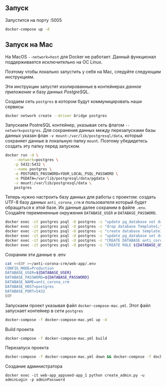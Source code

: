 ## Запуск

Запустится на порту :5005

```bash
docker-compose up -d
```

## Запуск на Mac

На MacOS `--network=host` для Docker не работает. Данный функционал поддерживается исключительно на ОС Linux.

Поэтому чтобы локально запустить у себя на Mac, следуйте следующим инструкциям.

Эти инструкции запустят изолированные в контейнерах _данное приложение_ и базу данных _PostgreSQL_.

Создаем сеть `postgres` в котором будут коммуницировать наши сервисы
```bash
docker network create --driver bridge postgres
```

Запускаем PostreSQL контейнер, указывая сеть флагом `--network=postgres`. Для сохранения данных между перезапусками базы данных
указан флан `-v mount:/var/lib/postgresql/data`, который сохраняет данные в локальную папку `mount`. Поэтому убедидетесь создать 
эту папку перед запуском.
```bash
docker run -d \
    --network=postgres \
    -p 5432:5432 \
    --name postgres \
    -e POSTGRES_PASSWORD=YOUR_LOCAL_PSQL_PASSWORD \
    -e PGDATA=/var/lib/postgresql/data/pgdata \
    -v mount:/var/lib/postgresql/data \
    postgres
```

Теперь нужно настроить базу данных для работы с проектом: создать UTF-8 базу данных `anti_corona_crm` и пользователя который будет 
обращаться к этой базе. Их данные далее сохраним в файле `.env`. Создайте перемененные окружения `DATABASE_USER` и `DATABASE_PASSWORD`.
```bash
docker exec -it postgres psql -U postgres -c "update pg_database set datistemplate=false where datname='template1';" && \
docker exec -it postgres psql -U postgres -c "drop database Template1;" && \
docker exec -it postgres psql -U postgres -c "create database template1 with owner=postgres encoding='UTF-8' lc_collate='en_US.utf8' lc_ctype='en_US.utf8' template template0;" && \
docker exec -it postgres psql -U postgres -c "update pg_database set datistemplate=true where datname='template1';" && \
docker exec -it postgres psql -U postgres -c "CREATE DATABASE anti_corona_crm WITH TEMPLATE = template1 ENCODING = 'UTF8';" && \
docker exec -it postgres psql -U postgres -c "CREATE ROLE ${DATABASE_USER} LOGIN SUPERUSER PASSWORD '${DATABASE_PASSWORD}'"
```

Сохраним эти данные в .env
```bash
cat <<EOF >~/anti-corona-crm/web-app/.env
CONFIG_MODE=Production
DATABASE_USER=${DATABASE_USER}
DATABASE_PASSWORD=${DATABASE_PASSWORD}
DATABASE_NAME=anti_corona_crm
DATABASE_HOST=postgres
DATABASE_PORT=5432
EOF
```

Запускаем проект указывая файл `docker-compose-mac.yml`. Этот файл запускает контейнер в сети `postgres`
```bash
docker-compose -f docker-compose-mac.yml up -d
```

Build проекта
```bash
docker-compose -f docker-compose-mac.yml build
```

Перезапуск проекта
```bash
docker-compose -f docker-compose-mac.yml down && docker-compose -f docker-compose-mac.yml up -d
```

Создание администратора
```
docker exec -it web-app_appseed-app_1 python create_admin.py -u adminLogin -p adminPassword
```